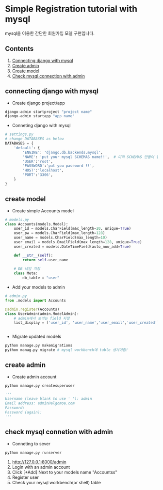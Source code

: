 # Simple Registration tutorial with mysql
mysql을 이용한 간단한 회원가입 모델 구현입니다.
## Contents

1. [Connecting django with mysql](#connecting-django-with-mysql) 
2. [Create admin](#create-admin) 
3. [Create model](#create-model)
4. [Check mysql connection with admin](#check-mysql-connetion-with-admin)
## connecting django with mysql
- Create django project/app
```python
django-admin startproject "project name" 
django-admin startapp "app name"
```
- Conneting django with mysql
```python
# settings.py
# change DATABASES as below
DATABASES = {
    'default': {
        'ENGINE': 'django.db.backends.mysql',
        'NAME': 'put your mysql SCHEMAS name!!',  # 미리 SCHEMAS 만들어 놓아야 함.
        'USER':'root',
        'PASSWORD':'put you password !!',
        'HOST':'localhost',
        'PORT':'3306',
    }
}
```
## create model
* Create simple Accounts model
```python
# models.py
class Accounts(models.Model):
    user_id = models.CharField(max_length=20, unique=True)
    user_pw = models.CharField(max_length=128)
    user_name = models.CharField(max_length=10)
    user_email = models.EmailField(max_length=128, unique=True)
    user_created = models.DateTimeField(auto_now_add=True)

    def __str__(self):
        return self.user_name
    
    # DB 네임 지정
    class Meta:
        db_table = "user"

```

* Add your models to admin
```python
# admin.py
from .models import Accounts

@admin.register(Accounts)
class UserAdmin(admin.ModelAdmin):
    # admin에서 보이는 field 지정
    list_display = ['user_id', 'user_name','user_email','user_created']
    
```

* Migrate updated models
```python
python manage.py makemigrations
python manag.py migrate # mysql workbench에 table 생겨야함!
```
## create admin
* Create admin account
```python
python manage.py createsuperuser

'''
Username (leave blank to use ' '): admin
Email address: admin@algomoa.com
Password:
Password (again):
'''
```

## check mysql connetion with admin
* Conneting to sever
```python
python manage.py runserver
```
1. http://127.0.0.1:8000/admin
2. Login with an admin account
3. Click [+Add] Next to your models name "Accountss"
4. Register user 
5. Check your mysql workbench(or shell) table
